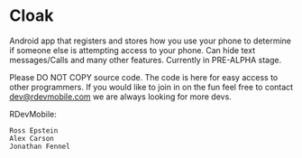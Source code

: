 Cloak
=====

Android app that registers and stores how you use your phone to determine if someone else is attempting access to your phone. Can hide text messages/Calls and many other features. Currently in PRE-ALPHA stage.

Please DO NOT COPY source code. The code is here for easy access to other programmers. If you would like to join in on the fun
feel free to contact dev@rdevmobile.com we are always looking for more devs.




RDevMobile:

	Ross Epstein
	Alex Carson
	Jonathan Fennel
